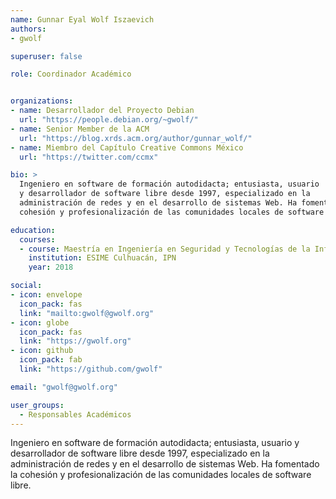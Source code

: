 ```yaml
---
name: Gunnar Eyal Wolf Iszaevich
authors:
- gwolf

superuser: false

role: Coordinador Académico


organizations:
- name: Desarrollador del Proyecto Debian
  url: "https://people.debian.org/~gwolf/"
- name: Senior Member de la ACM
  url: "https://blog.xrds.acm.org/author/gunnar_wolf/"
- name: Miembro del Capítulo Creative Commons México
  url: "https://twitter.com/ccmx"

bio: >
  Ingeniero en software de formación autodidacta; entusiasta, usuario
  y desarrollador de software libre desde 1997, especializado en la
  administración de redes y en el desarrollo de sistemas Web. Ha fomentado la
  cohesión y profesionalización de las comunidades locales de software libre.

education:
  courses:
  - course: Maestría en Ingeniería en Seguridad y Tecnologías de la Información
    institution: ESIME Culhuacán, IPN
    year: 2018

social:
- icon: envelope
  icon_pack: fas
  link: "mailto:gwolf@gwolf.org"
- icon: globe
  icon_pack: fas
  link: "https://gwolf.org"
- icon: github
  icon_pack: fab
  link: "https://github.com/gwolf"

email: "gwolf@gwolf.org"

user_groups:
  - Responsables Académicos
---
```


Ingeniero en software de formación autodidacta; entusiasta, usuario y
desarrollador de software libre desde 1997, especializado en la administración
de redes y en el desarrollo de sistemas Web. Ha fomentado la cohesión y
profesionalización de las comunidades locales de software libre.

